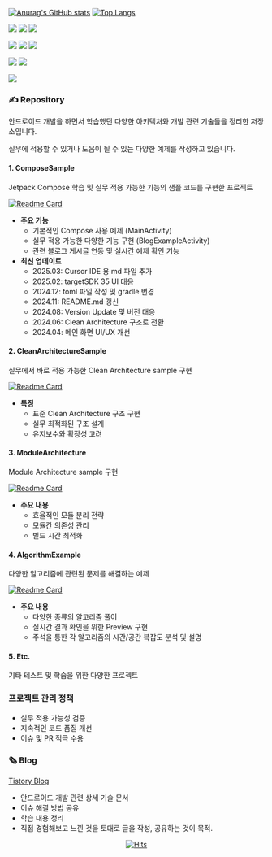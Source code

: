 <div align="start">
  
[![Anurag's GitHub stats](https://github-readme-stats.vercel.app/api?username=HeeGyeong&show_icons=true&theme=dark)](https://github.com/HeeGyeong) [![Top Langs](https://github-readme-stats.vercel.app/api/top-langs/?username=HeeGyeong&layout=compact&theme=dark)](https://github.com/HeeGyeong)
  
<img src="https://img.shields.io/badge/Android-000000?style=plastic&logo=Android&logoColor=34A853"/> <img src="https://img.shields.io/badge/Kotlin-000000?style=plastic&logo=Kotlin&logoColor=7F52FF"/> <img src="https://img.shields.io/badge/Jetpack Compose-000000?style=plastic&logo=Jetpack Compose&logoColor=4285F4"/>

<img src="https://img.shields.io/badge/Sourcetree-000000?style=plastic&logo=Sourcetree&logoColor=0052CC"/> <img src="https://img.shields.io/badge/Github-000000?style=plastic&logo=Github&logoColor=ffffff"/> <img src="https://img.shields.io/badge/Git-000000?style=plastic&logo=Git&logoColor=F05032"/>

<img src="https://img.shields.io/badge/Bitrise-000000?style=plastic&logo=Bitrise&logoColor=683D87"/> <img src="https://img.shields.io/badge/Github Actions-000000?style=plastic&logo=Githubactions&logoColor=2088FF"/>

<img src="https://img.shields.io/badge/Cursor IDE-000000?style=plastic"/>

</div>


### ✍️ Repository
안드로이드 개발을 하면서 학습했던 다양한 아키텍처와 개발 관련 기술들을 정리한 저장소입니다.

실무에 적용할 수 있거나 도움이 될 수 있는 다양한 예제를 작성하고 있습니다.

#### 1. ComposeSample
Jetpack Compose 학습 및 실무 적용 가능한 기능의 샘플 코드를 구현한 프로젝트

[![Readme Card](https://github-readme-stats.vercel.app/api/pin/?username=HeeGyeong&repo=ComposeSample&theme=dark)](https://github.com/HeeGyeong/ComposeSample)

- **주요 기능**
  - 기본적인 Compose 사용 예제 (MainActivity)
  - 실무 적용 가능한 다양한 기능 구현 (BlogExampleActivity)
  - 관련 블로그 게시글 연동 및 실시간 예제 확인 기능
- **최신 업데이트**   
  - 2025.03: Cursor IDE 용 md 파일 추가
  - 2025.02: targetSDK 35 UI 대응
  - 2024.12: toml 파일 작성 및 gradle 변경
  - 2024.11: README.md 갱신
  - 2024.08: Version Update 및 버전 대응
  - 2024.06: Clean Architecture 구조로 전환
  - 2024.04: 메인 화면 UI/UX 개선

#### 2. CleanArchitectureSample
실무에서 바로 적용 가능한 Clean Architecture sample 구현

[![Readme Card](https://github-readme-stats.vercel.app/api/pin/?username=HeeGyeong&repo=CleanArchitectureSample&theme=dark)](https://github.com/HeeGyeong/CleanArchitectureSample)

- **특징**
  - 표준 Clean Architecture 구조 구현
  - 실무 최적화된 구조 설계
  - 유지보수와 확장성 고려

#### 3. ModuleArchitecture
Module Architecture sample 구현

[![Readme Card](https://github-readme-stats.vercel.app/api/pin/?username=HeeGyeong&repo=ModuleArchitecture&theme=dark)](https://github.com/HeeGyeong/ModuleArchitecture)

- **주요 내용**
  - 효율적인 모듈 분리 전략
  - 모듈간 의존성 관리
  - 빌드 시간 최적화
 
#### 4. AlgorithmExample
다양한 알고리즘에 관련된 문제를 해결하는 예제

[![Readme Card](https://github-readme-stats.vercel.app/api/pin/?username=HeeGyeong&repo=AlgorithmExample&theme=dark)](https://github.com/HeeGyeong/AlgorithmExample)

- **주요 내용**
  - 다양한 종류의 알고리즘 풀이
  - 실시간 결과 확인을 위한 Preview 구현
  - 주석을 통한 각 알고리즘의 시간/공간 복잡도 분석 및 설명

#### 5. Etc.
기타 테스트 및 학습을 위한 다양한 프로젝트


### 프로젝트 관리 정책
- 실무 적용 가능성 검증
- 지속적인 코드 품질 개선
- 이슈 및 PR 적극 수용

### 🗞️ Blog
[Tistory Blog](https://heegs.tistory.com/)

  - 안드로이드 개발 관련 상세 기술 문서
  - 이슈 해결 방법 공유
  - 학습 내용 정리
  - 직접 경험해보고 느낀 것을 토대로 글을 작성, 공유하는 것이 목적.


<div align="center">

[![Hits](https://hits.seeyoufarm.com/api/count/incr/badge.svg?url=https%3A%2F%2Fgithub.com%2FHeeGyeong%2Fhit-counter&count_bg=%2379C83D&title_bg=%23555555&icon=&icon_color=%23E7E7E7&title=visitor&edge_flat=false)](https://hits.seeyoufarm.com)

</div>
